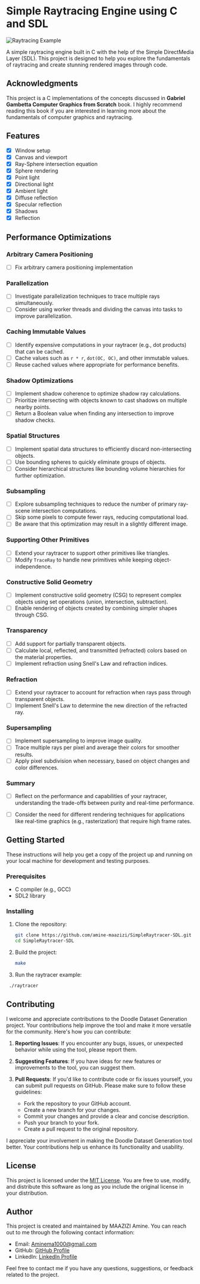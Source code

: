 # Simple Raytracing Engine using C and SDL

![Raytracing Example](./output/scene.bmp)

A simple raytracing engine built in C with the help of the Simple DirectMedia Layer (SDL). This project is designed to help you explore the fundamentals of raytracing and create stunning rendered images through code.

## Acknowledgments

This project is a C implementations of the concepts discussed in **Gabriel Gambetta Computer Graphics from Scratch** book. I highly recommend reading this book if you are interested in learning more about the fundamentals of computer graphics and raytracing.

## Features

- [x] Window setup
- [x] Canvas and viewport
- [x] Ray-Sphere intersection equation
- [x] Sphere rendering
- [x] Point light
- [x] Directional light
- [x] Ambient light
- [x] Diffuse reflection
- [x] Specular reflection
- [x] Shadows
- [x] Reflection

## Performance Optimizations

### Arbitrary Camera Positioning
- [ ] Fix arbitrary camera positioning implementation

### Parallelization
- [ ] Investigate parallelization techniques to trace multiple rays simultaneously.
- [ ] Consider using worker threads and dividing the canvas into tasks to improve parallelization.

### Caching Immutable Values
- [ ] Identify expensive computations in your raytracer (e.g., dot products) that can be cached.
- [ ] Cache values such as `r * r`, `dot(OC, OC)`, and other immutable values.
- [ ] Reuse cached values where appropriate for performance benefits.

### Shadow Optimizations
- [ ] Implement shadow coherence to optimize shadow ray calculations.
- [ ] Prioritize intersecting with objects known to cast shadows on multiple nearby points.
- [ ] Return a Boolean value when finding any intersection to improve shadow checks.

### Spatial Structures
- [ ] Implement spatial data structures to efficiently discard non-intersecting objects.
- [ ] Use bounding spheres to quickly eliminate groups of objects.
- [ ] Consider hierarchical structures like bounding volume hierarchies for further optimization.

### Subsampling
- [ ] Explore subsampling techniques to reduce the number of primary ray-scene intersection computations.
- [ ] Skip some pixels to compute fewer rays, reducing computational load.
- [ ] Be aware that this optimization may result in a slightly different image.

### Supporting Other Primitives
- [ ] Extend your raytracer to support other primitives like triangles.
- [ ] Modify `TraceRay` to handle new primitives while keeping object-independence.

### Constructive Solid Geometry
- [ ] Implement constructive solid geometry (CSG) to represent complex objects using set operations (union, intersection, subtraction).
- [ ] Enable rendering of objects created by combining simpler shapes through CSG.

### Transparency
- [ ] Add support for partially transparent objects.
- [ ] Calculate local, reflected, and transmitted (refracted) colors based on the material properties.
- [ ] Implement refraction using Snell's Law and refraction indices.

### Refraction
- [ ] Extend your raytracer to account for refraction when rays pass through transparent objects.
- [ ] Implement Snell's Law to determine the new direction of the refracted ray.

### Supersampling
- [ ] Implement supersampling to improve image quality.
- [ ] Trace multiple rays per pixel and average their colors for smoother results.
- [ ] Apply pixel subdivision when necessary, based on object changes and color differences.

### Summary
- [ ] Reflect on the performance and capabilities of your raytracer, understanding the trade-offs between purity and real-time performance.
- [ ] Consider the need for different rendering techniques for applications like real-time graphics (e.g., rasterization) that require high frame rates.



## Getting Started

These instructions will help you get a copy of the project up and running on your local machine for development and testing purposes.

### Prerequisites

- C compiler (e.g., GCC)
- SDL2 library

### Installing

1. Clone the repository:

   ```bash
   git clone https://github.com/amine-maazizi/SimpleRaytracer-SDL.git
   cd SimpleRaytracer-SDL
   ```

2. Build the project:
    
   ```bash
   make
   ```

3. Run the raytracer example:

  ```bash
   ./raytracer
   ```

## Contributing

I welcome and appreciate contributions to the Doodle Dataset Generation project. Your contributions help improve the tool and make it more versatile for the community. Here's how you can contribute:

1. **Reporting Issues**: If you encounter any bugs, issues, or unexpected behavior while using the tool, please report them.

2. **Suggesting Features**: If you have ideas for new features or improvements to the tool, you can suggest them.

3. **Pull Requests**: If you'd like to contribute code or fix issues yourself, you can submit pull requests on GitHub. Please make sure to follow these guidelines:
    - Fork the repository to your GitHub account.
    - Create a new branch for your changes.
    - Commit your changes and provide a clear and concise description.
    - Push your branch to your fork.
    - Create a pull request to the original repository.

I appreciate your involvement in making the Doodle Dataset Generation tool better. Your contributions help us enhance its functionality and usability.

## License

This project is licensed under the [MIT License](https://opensource.org/licenses/MIT). You are free to use, modify, and distribute this software as long as you include the original license in your distribution.


## Author

This project is created and maintained by MAAZIZI Amine. You can reach out to me through the following contact information:

- Email: Aminema1000@gmail.com
- GitHub: [GitHub Profile](https://github.com/amine-maazizi)
- LinkedIn: [LinkedIn Profile](https://www.linkedin.com/in/amine-maazizi-190266235/)

Feel free to contact me if you have any questions, suggestions, or feedback related to the project.


